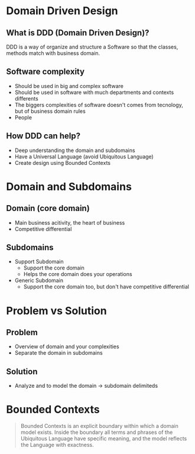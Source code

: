 # Domain Driven Design

## What is DDD (Domain Driven Design)?
DDD is a way of organize and structure a Software so that the classes, methods match with business domain.

## Software complexity
- Should be used in big and complex software
- Should be used in software with much departments and contexts differents
- The biggers complexities of software doesn't comes from tecnology, but of business domain rules
- People

## How DDD can help?
- Deep understanding the domain and subdomains
- Have a Universal Language (avoid Ubiquitous Language)
- Create design using Bounded Contexts

# Domain and Subdomains

## Domain (core domain)
- Main business acitivity, the heart of business
- Competitive differential

## Subdomains
- Support Subdomain
    - Support the core domain
    - Helps the core domain does your operations
- Generic Subdomain
    - Support the core domain too, but don't have competitive differential
 
# Problem vs Solution

## Problem
- Overview of domain and your complexities
- Separate the domain in subdomains

## Solution
- Analyze and to model the domain -> subdomain delimiteds

# Bounded Contexts
> Bounded Contexts is an explicit boundary within which a domain model exists. Inside the boundary all terms and phrases of the Ubiquitous Language have specific meaning, and the model reflects the Language with exactness.

